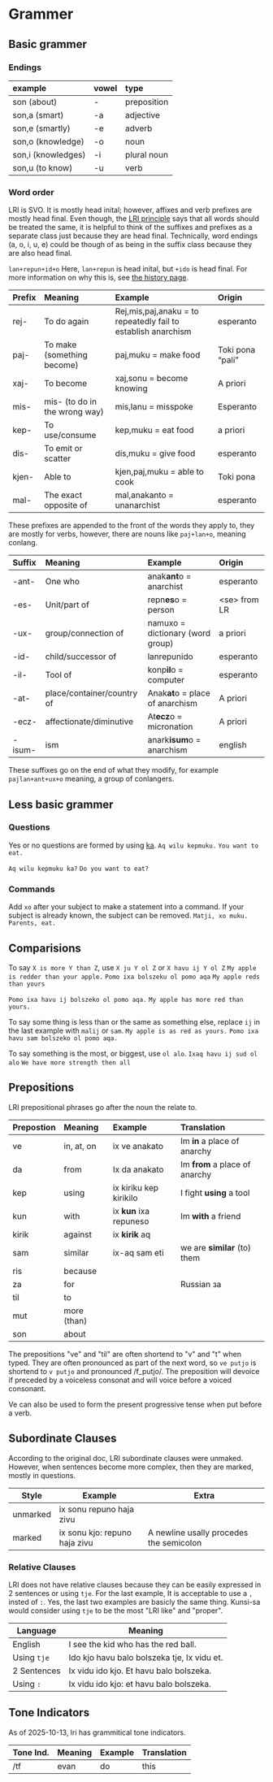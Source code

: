 Grammer
======

Basic grammer
-----------

### Endings
| example | vowel | type |
| :---- | :---- | :---- |
| son (about) | \- | preposition |
| son,a (smart) | \-a | adjective |
| son,e (smartly) | \-e | adverb |
| son,o (knowledge) | \-o | noun |
| son,i (knowledges) | \-i | plural noun |
|  son,u (to know)  | \-u | verb |

### Word order
LRI is SVO. It is mostly head inital; however, affixes and verb prefixes are mostly head final. Even though, the [LRI principle](later.md) says that all words should be treated the same, it is helpful to think of the suffixes and prefixes as a separate class just because they are head final. Technically, word endings (a, o, i, u, e) could be though of as being in the suffix class because they are also head final.

`lan+repun+id+o`
Here, `lan+repun` is head inital, but `+ido` is head final. For more information on why this is, see [the history page](/history.md).

| Prefix | Meaning | Example | Origin |
| :---- | :---- | :---- | :---- |
| rej- | To do again | Rej,mis,paj,anaku \= to repeatedly fail to establish anarchism | esperanto |
| paj- | To make (something become) | paj,muku \= make food  | Toki pona “pali” |
| xaj- | To become  | xaj,sonu \= become knowing  | A priori |
| mis- | mis- (to do in the wrong way) | mis,lanu \= misspoke | Esperanto |
| kep- | To use/consume | kep,muku \= eat food | a priori |
| dis- | To emit or scatter | dis,muku \= give food | esperanto  |
| kjen- | Able to | kjen,paj,muku \= able to cook | Toki pona |
| mal- | The exact opposite of | mal,anakanto \= unanarchist | esperanto |

These prefixes are appended to the front of the words they apply to, they are mostly for verbs, however, there are nouns like `paj+lan+o`, meaning conlang.

| Suffix | Meaning | Example | Origin |
| :---- | :---- | :---- | :---- |
| \-ant- | One who | anak**ant**o \= anarchist | esperanto |
| \-es- | Unit/part of | repn**es**o \= person | \<se\> from LR |
| \-ux- | group/connection of | namuxo \= dictionary (word group) | a priori |
| \-id- | child/successor of | lanrepunido | esperanto |
| \-il- | Tool of | konp**il**o \= computer | esperanto |
| \-at- | place/container/country of | Anak**at**o \= place of anarchism | A priori  |
| \-ecz- | affectionate/diminutive | At**ecz**o \= micronation | A priori |
| \-isum- | ism | anark**isum**o \= anarchism | english |

These suffixes go on the end of what they modify, for example `pajlan+ant+ux+o` meaning, a group of conlangers.

Less basic grammer
---
### Questions
Yes or no questions are formed by using [ka](https://almostahexagon2.github.io/lri/#!././vocabulary.md#ka). 
`Aq wilu kepmuku.`
`You want to eat.`

`Aq wilu kepmuku ka?`
`Do you want to eat?`

### Commands
Add `xo` after your subject to make a statement into a command. If your subject is already known, the subject can be removed.
`Matji, xo muku.`
`Parents, eat.`

Comparisions
---
To say `X is more Y than Z`, use `X ju Y ol Z` or `X havu ij Y ol Z`
`My apple is redder than your apple.`
`Pomo ixa bolszeku ol pomo aqa`
`My apple reds than yours`

`Pomo ixa havu ij bolszeko ol pomo aqa.`
`My apple has more red than yours.`

To say some thing is less than or the same as something else, replace `ij` in the last example with `malij` or `sam`.
`My apple is as red as yours.`
`Pomo ixa havu sam bolszeko ol pomo aqa.`

To say something is the most, or biggest, use `ol alo`.
`Ixaq havu ij sud ol alo`
`We have more strength then all`

Prepositions
----
LRI prepositional phrases go after the noun the relate to.

| Prepostion | Meaning | Example | Translation |
| :---- | :---- | :---- | :---- |
| ve | in, at, on | ix ve anakato | Im **in** a place of anarchy |
| da | from | Ix da anakato | Im **from** a place of anarchy |
| kep | using | ix kiriku kep kirikilo | I fight **using** a tool |
| kun | with | ix **kun** ixa repuneso | Im **with** a friend |
| kirik | against | ix **kirik** aq |  |
| sam | similar | ix-aq sam eti | we are **similar** (to) them |
| ris | because |  |  |
| za | for |  | Russian за |
| til | to |  |  |
| mut | more (than) |  |  |
| son | about |  |  |

The prepositions "ve" and "til" are often shortend to "v" and "t" when typed. They are often pronounced as part of the next word, so `ve putjo` is shortend to `v putjo` and pronounced /f_putjo/.  The preposition will devoice if preceded by a voiceless consonat and will voice before a voiced consonant.

Ve can also be used to form the present progressive tense when put before a verb.

Subordinate Clauses
---
According to the original doc, LRI subordinate clauses were unmaked. However, when sentences become more complex, then they are marked, mostly in questions. 

| Style | Example | Extra |
| ----- | ------- | ----- |
| unmarked | ix sonu repuno haja zivu | |
| marked | ix sonu kjo: repuno haja zivu | A newline usally procedes the semicolon |

 ### Relative Clauses
 LRI does not have relative clauses because they can be easily expressed in 2 sentences or using `tje`. For the last example, It is acceptable to use a `,` insted of `:`.  Yes, the last two examples are basicly the same thing. Kunsi-sa would consider using `tje` to be the most "LRI like" and "proper".
 
| Language | Meaning |
| ----  | ----- |
| English | I see the kid who has the red ball. |
| Using `tje` | Ido kjo havu balo bolszeka tje, Ix vidu et. |
| 2 Sentences | Ix vidu ido kjo. Et havu balo bolszeka. |
| Using `:` | Ix vidu ido kjo: et havu balo bolszeka. | 

Tone Indicators 
---
As of 2025-10-13, lri has grammitical tone indicators. 

| Tone Ind. | Meaning | Example | Translation |
| --------- | -------| ----- | ---- |
| /tf | evan | do    | this  |
